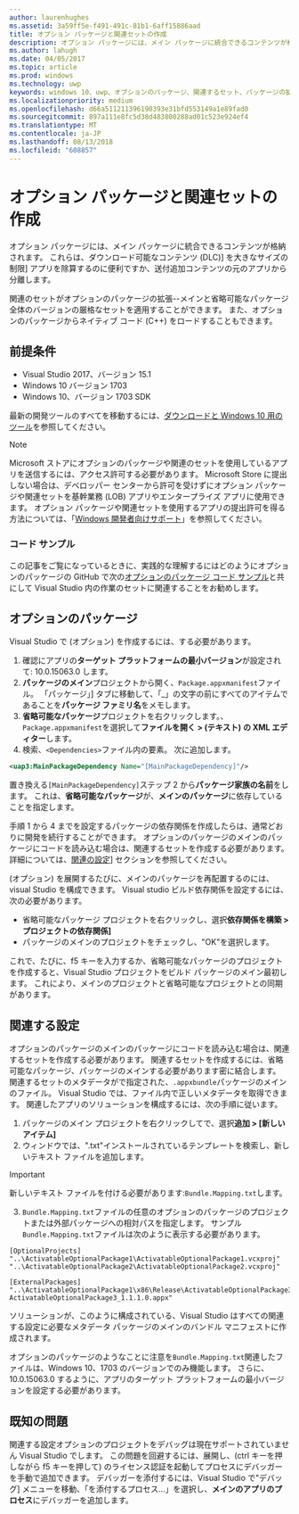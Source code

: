 ```yaml
---
author: laurenhughes
ms.assetid: 3a59ff5e-f491-491c-81b1-6aff15886aad
title: オプション パッケージと関連セットの作成
description: オプション パッケージには、メイン パッケージに統合できるコンテンツが格納されます。 オプション パッケージは、ダウンロード可能なコンテンツ (DLC) 用や、サイズ制約に対応して大規模アプリを分割する場合、元のアプリから分離して追加コンテンツを出荷する場合に便利です。
ms.author: lahugh
ms.date: 04/05/2017
ms.topic: article
ms.prod: windows
ms.technology: uwp
keywords: windows 10、uwp、オプションのパッケージ、関連するセット、パッケージの拡張機能、visual studio
ms.localizationpriority: medium
ms.openlocfilehash: d66a511211396190393e31bfd553149a1e89fad0
ms.sourcegitcommit: 897a111e8fc5d38d483800288ad01c523e924ef4
ms.translationtype: MT
ms.contentlocale: ja-JP
ms.lasthandoff: 08/13/2018
ms.locfileid: "608857"
---
```

# <a name="optional-packages-and-related-set-authoring"></a>オプション パッケージと関連セットの作成
オプション パッケージには、メイン パッケージに統合できるコンテンツが格納されます。 これらは、ダウンロード可能なコンテンツ (DLC)] を大きなサイズの制限] アプリを除算するのに便利ですか、送付追加コンテンツの元のアプリから分離します。

関連のセットがオプションのパッケージの拡張--メインと省略可能なパッケージ全体のバージョンの厳格なセットを適用することができます。 また、オプションのパッケージからネイティブ コード (C++) をロードすることもできます。 

## <a name="prerequisites"></a>前提条件

- Visual Studio 2017、バージョン 15.1
- Windows 10 バージョン 1703
- Windows 10、バージョン 1703 SDK

最新の開発ツールのすべてを移動するには、[ダウンロードと Windows 10 用のツール](https://developer.microsoft.com/windows/downloads)を参照してください。

> [!NOTE]
> Microsoft ストアにオプションのパッケージや関連のセットを使用しているアプリを送信するには、アクセス許可する必要があります。 Microsoft Store に提出しない場合は、デベロッパー センターから許可を受けずにオプション パッケージや関連セットを基幹業務 (LOB) アプリやエンタープライズ アプリに使用できます。 オプション パッケージや関連セットを使用するアプリの提出許可を得る方法については、「[Windows 開発者向けサポート](https://developer.microsoft.com/windows/support)」を参照してください。

### <a name="code-sample"></a>コード サンプル
この記事をご覧になっているときに、実践的な理解するにはどのようにオプションのパッケージの GitHub で次の[オプションのパッケージ コード サンプル](https://github.com/AppInstaller/OptionalPackageSample)と共にして Visual Studio 内の作業のセットに関連することをお勧めします。

## <a name="optional-packages"></a>オプションのパッケージ
Visual Studio で (オプション) を作成するには、する必要があります。
1. 確認にアプリの**ターゲット プラットフォームの最小バージョン**が設定されて: 10.0.15063.0 します。
2. **パッケージのメイン**プロジェクトから開く、`Package.appxmanifest`ファイル。 「パッケージ」] タブに移動して、「_」の文字の前にすべてのアイテムであることを**パッケージ ファミリ名**をメモします。
3. **省略可能なパッケージ**プロジェクトを右クリックします。、`Package.appxmanifest`を選択して**ファイルを開く > (テキスト) の XML エディター**します。
4. 検索、`<Dependencies>`ファイル内の要素。 次に追加します。

```XML
<uap3:MainPackageDependency Name="[MainPackageDependency]"/>
```

置き換える`[MainPackageDependency]`ステップ 2 から**パッケージ家族の名前**をします。 これは、**省略可能なパッケージ**が、**メインのパッケージ**に依存していることを指定します。

手順 1 から 4 までを設定するパッケージの依存関係を作成したらは、通常どおりに開発を続行することができます。 オプションのパッケージのメインのパッケージにコードを読み込む場合は、関連するセットを作成する必要があります。 詳細については、[関連の設定](#related_sets)] セクションを参照してください。

(オプション) を展開するたびに、メインのパッケージを再配置するのには、visual Studio を構成できます。 Visual studio ビルド依存関係を設定するには、次の必要があります。

- 省略可能なパッケージ プロジェクトを右クリックし、選択**依存関係を構築 > プロジェクトの依存関係]**
- パッケージのメインのプロジェクトをチェックし、"OK"を選択します。 

これで、たびに、f5 キーを入力するか、省略可能なパッケージのプロジェクトを作成すると、Visual Studio プロジェクトをビルド パッケージのメイン最初します。 これにより、メインのプロジェクトと省略可能なプロジェクトとの同期があります。

## 関連する設定<a name="related_sets"></a>

オプションのパッケージのメインのパッケージにコードを読み込む場合は、関連するセットを作成する必要があります。 関連するセットを作成するには、省略可能なパッケージ、パッケージのメインする必要があります密に結合します。 関連するセットのメタデータがで指定された、`.appxbundle`パッケージのメインのファイル。 Visual Studio では、ファイル内で正しいメタデータを取得できます。 関連したアプリのソリューションを構成するには、次の手順に従います。

1. パッケージのメイン プロジェクトを右クリックしてで、選択**追加 > [新しいアイテム]**
2. ウィンドウでは、".txt"インストールされているテンプレートを検索し、新しいテキスト ファイルを追加します。
> [!IMPORTANT]
> 新しいテキスト ファイルを付ける必要があります:`Bundle.Mapping.txt`します。
3. `Bundle.Mapping.txt`ファイルの任意のオプションのパッケージのプロジェクトまたは外部パッケージへの相対パスを指定します。 サンプル`Bundle.Mapping.txt`ファイルは次のように表示する必要があります。

```syntax
[OptionalProjects]
"..\ActivatableOptionalPackage1\ActivatableOptionalPackage1.vcxproj"
"..\ActivatableOptionalPackage2\ActivatableOptionalPackage2.vcxproj"

[ExternalPackages]
"..\ActivatableOptionalPackage1\x86\Release\ActivatableOptionalPackage3_1.1.1.0\ ActivatableOptionalPackage3_1.1.1.0.appx"
```

ソリューションが、このように構成されている、Visual Studio はすべての関連する設定に必要なメタデータ パッケージのメインのバンドル マニフェストに作成されます。 

オプションのパッケージのようなことに注意を`Bundle.Mapping.txt`関連したファイルは、Windows 10、1703 のバージョンでのみ機能します。 さらに、10.0.15063.0 するように、アプリのターゲット プラットフォームの最小バージョンを設定する必要があります。

## 既知の問題<a name="known_issues"></a>

関連する設定オプションのプロジェクトをデバッグは現在サポートされていません Visual Studio でします。 この問題を回避するには、展開し、(ctrl キーを押しながら f5 キーを押して) のライセンス認証を起動してプロセスにデバッガーを手動で追加できます。 デバッガーを添付するには、Visual Studio で"デバッグ] メニューを移動、「を添付するプロセス...」を選択し、**メインのアプリのプロセス**にデバッガーを追加します。